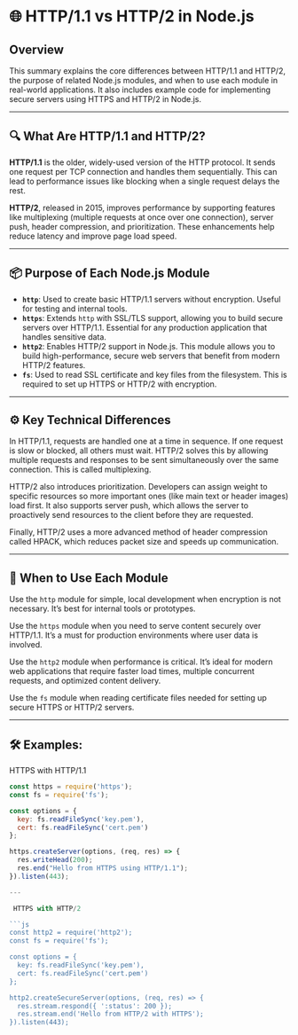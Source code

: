 # 🌐 HTTP/1.1 vs HTTP/2 in Node.js

## Overview

This summary explains the core differences between HTTP/1.1 and HTTP/2, the purpose of related Node.js modules, and when to use each module in real-world applications. It also includes example code for implementing secure servers using HTTPS and HTTP/2 in Node.js.

---

## 🔍 What Are HTTP/1.1 and HTTP/2?

**HTTP/1.1** is the older, widely-used version of the HTTP protocol. It sends one request per TCP connection and handles them sequentially. This can lead to performance issues like blocking when a single request delays the rest.

**HTTP/2**, released in 2015, improves performance by supporting features like multiplexing (multiple requests at once over one connection), server push, header compression, and prioritization. These enhancements help reduce latency and improve page load speed.

---

## 📦 Purpose of Each Node.js Module

- **`http`**: Used to create basic HTTP/1.1 servers without encryption. Useful for testing and internal tools.
- **`https`**: Extends `http` with SSL/TLS support, allowing you to build secure servers over HTTP/1.1. Essential for any production application that handles sensitive data.
- **`http2`**: Enables HTTP/2 support in Node.js. This module allows you to build high-performance, secure web servers that benefit from modern HTTP/2 features.
- **`fs`**: Used to read SSL certificate and key files from the filesystem. This is required to set up HTTPS or HTTP/2 with encryption.

---

## ⚙️ Key Technical Differences

In HTTP/1.1, requests are handled one at a time in sequence. If one request is slow or blocked, all others must wait. HTTP/2 solves this by allowing multiple requests and responses to be sent simultaneously over the same connection. This is called multiplexing.

HTTP/2 also introduces prioritization. Developers can assign weight to specific resources so more important ones (like main text or header images) load first. It also supports server push, which allows the server to proactively send resources to the client before they are requested.

Finally, HTTP/2 uses a more advanced method of header compression called HPACK, which reduces packet size and speeds up communication.

---

## 🧠 When to Use Each Module

Use the `http` module for simple, local development when encryption is not necessary. It’s best for internal tools or prototypes.

Use the `https` module when you need to serve content securely over HTTP/1.1. It’s a must for production environments where user data is involved.

Use the `http2` module when performance is critical. It’s ideal for modern web applications that require faster load times, multiple concurrent requests, and optimized content delivery.

Use the `fs` module when reading certificate files needed for setting up secure HTTPS or HTTP/2 servers.

---

## 🛠️ Examples: 

HTTPS with HTTP/1.1

```js
const https = require('https');
const fs = require('fs');

const options = {
  key: fs.readFileSync('key.pem'),
  cert: fs.readFileSync('cert.pem')
};

https.createServer(options, (req, res) => {
  res.writeHead(200);
  res.end("Hello from HTTPS using HTTP/1.1");
}).listen(443);

---

 HTTPS with HTTP/2

```js
const http2 = require('http2');
const fs = require('fs');

const options = {
  key: fs.readFileSync('key.pem'),
  cert: fs.readFileSync('cert.pem')
};

http2.createSecureServer(options, (req, res) => {
  res.stream.respond({ ':status': 200 });
  res.stream.end('Hello from HTTP/2 with HTTPS');
}).listen(443);
